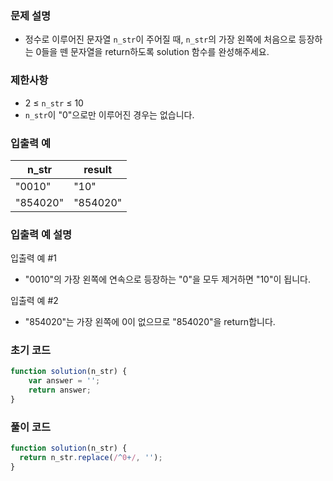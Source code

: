 ### 문제 설명

- 정수로 이루어진 문자열 `n_str`이 주어질 때, `n_str`의 가장 왼쪽에 처음으로 등장하는 0들을 뗀 문자열을 return하도록 solution 함수를 완성해주세요.

### 제한사항

- 2 ≤ `n_str` ≤ 10
- `n_str`이 "0"으로만 이루어진 경우는 없습니다.

### 입출력 예

| n_str | result |
| --- | --- |
| "0010" | "10" |
| "854020" | "854020" |

### 입출력 예 설명

입출력 예 #1
- "0010"의 가장 왼쪽에 연속으로 등장하는 "0"을 모두 제거하면 "10"이 됩니다.

입출력 예 #2
- "854020"는 가장 왼쪽에 0이 없으므로 "854020"을 return합니다.

### 초기 코드

```jsx
function solution(n_str) {
    var answer = '';
    return answer;
}
```

### 풀이 코드

```jsx
function solution(n_str) {
  return n_str.replace(/^0+/, '');
}
```